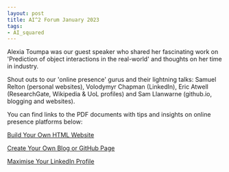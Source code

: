 ```yaml
---
layout: post
title: AI^2 Forum January 2023
tags:
- AI_squared
---
```


Alexia Toumpa was our guest speaker who shared her fascinating work on 'Prediction of object interactions in the real-world' and thoughts on her time in industry.

Shout outs to our 'online presence' gurus and their lightning talks: Samuel Relton (personal websites), Volodymyr Chapman (LinkedIn), Eric Atwell (ResearchGate, Wikipedia & UoL profiles) and Sam Llanwarne (github.io, blogging and websites).

You can find links to the PDF documents with tips and insights on online presence platforms below:

[Build Your Own HTML Website](/pdfs/AI2_Websites_SR.pdf)

[Create Your Own Blog or GitHub Page](/pdfs/AI2_GitHub_SL.pdf)

[Maximise Your LinkedIn Profile](/pdfs/AI2_LinkedIn_VC.pdf)
